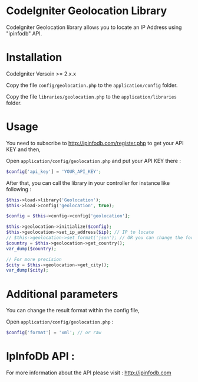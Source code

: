 # CodeIgniter Geolocation Library

CodeIgniter Geolocation library allows you to locate an IP Address using "ipinfodb" API.

# Installation

CodeIgniter Versoin >= 2.x.x

Copy the file `config/geolocation.php` to the `application/config` folder.

Copy the file `libraries/geolocation.php` to the `application/libraries` folder.

# Usage

You need to subscribe to http://ipinfodb.com/register.php to get your API KEY and then,

Open `application/config/geolocation.php` and put your API KEY there :

```php
$config['api_key'] = 'YOUR_API_KEY';
```

After that, you can call the library in your controller for instance like following :

```php
$this->load->library('Geolocation');
$this->load->config('geolocation', true);

$config = $this->config->config['geolocation'];

$this->geolocation->initialize($config);
$this->geolocation->set_ip_address($ip); // IP to locate
// $this->geolocation->set_format('json'); // OR you can change the format within `config/geolocation.php` config file
$country = $this->geolocation->get_country();
var_dump($country);

// For more precision
$city = $this->geolocation->get_city();
var_dump($city);
```

# Additional parameters

You can change the result format within the config file,

Open `application/config/geolocation.php` :

```php
$config['format'] = 'xml'; // or raw
```

# IpInfoDb API :

For more information about the API please visit : http://ipinfodb.com
